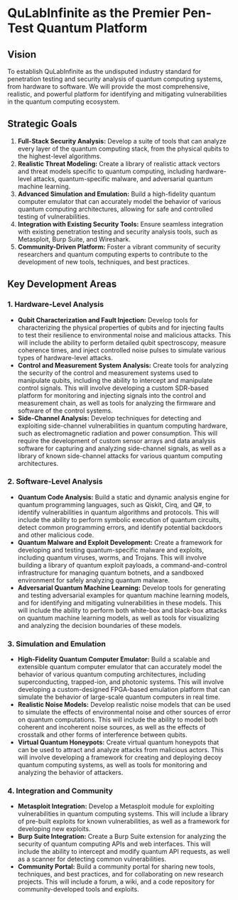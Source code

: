 # QuLabInfinite as the Premier Pen-Test Quantum Platform

## Vision

To establish QuLabInfinite as the undisputed industry standard for penetration testing and security analysis of quantum computing systems, from hardware to software. We will provide the most comprehensive, realistic, and powerful platform for identifying and mitigating vulnerabilities in the quantum computing ecosystem.

## Strategic Goals

1.  **Full-Stack Security Analysis:** Develop a suite of tools that can analyze every layer of the quantum computing stack, from the physical qubits to the highest-level algorithms.
2.  **Realistic Threat Modeling:** Create a library of realistic attack vectors and threat models specific to quantum computing, including hardware-level attacks, quantum-specific malware, and adversarial quantum machine learning.
3.  **Advanced Simulation and Emulation:** Build a high-fidelity quantum computer emulator that can accurately model the behavior of various quantum computing architectures, allowing for safe and controlled testing of vulnerabilities.
4.  **Integration with Existing Security Tools:** Ensure seamless integration with existing penetration testing and security analysis tools, such as Metasploit, Burp Suite, and Wireshark.
5.  **Community-Driven Platform:** Foster a vibrant community of security researchers and quantum computing experts to contribute to the development of new tools, techniques, and best practices.

## Key Development Areas

### 1. Hardware-Level Analysis

*   **Qubit Characterization and Fault Injection:** Develop tools for characterizing the physical properties of qubits and for injecting faults to test their resilience to environmental noise and malicious attacks. This will include the ability to perform detailed qubit spectroscopy, measure coherence times, and inject controlled noise pulses to simulate various types of hardware-level attacks.
*   **Control and Measurement System Analysis:** Create tools for analyzing the security of the control and measurement systems used to manipulate qubits, including the ability to intercept and manipulate control signals. This will involve developing a custom SDR-based platform for monitoring and injecting signals into the control and measurement chain, as well as tools for analyzing the firmware and software of the control systems.
*   **Side-Channel Analysis:** Develop techniques for detecting and exploiting side-channel vulnerabilities in quantum computing hardware, such as electromagnetic radiation and power consumption. This will require the development of custom sensor arrays and data analysis software for capturing and analyzing side-channel signals, as well as a library of known side-channel attacks for various quantum computing architectures.

### 2. Software-Level Analysis

*   **Quantum Code Analysis:** Build a static and dynamic analysis engine for quantum programming languages, such as Qiskit, Cirq, and Q#, to identify vulnerabilities in quantum algorithms and protocols. This will include the ability to perform symbolic execution of quantum circuits, detect common programming errors, and identify potential backdoors and other malicious code.
*   **Quantum Malware and Exploit Development:** Create a framework for developing and testing quantum-specific malware and exploits, including quantum viruses, worms, and Trojans. This will involve building a library of quantum exploit payloads, a command-and-control infrastructure for managing quantum botnets, and a sandboxed environment for safely analyzing quantum malware.
*   **Adversarial Quantum Machine Learning:** Develop tools for generating and testing adversarial examples for quantum machine learning models, and for identifying and mitigating vulnerabilities in these models. This will include the ability to perform both white-box and black-box attacks on quantum machine learning models, as well as tools for visualizing and analyzing the decision boundaries of these models.

### 3. Simulation and Emulation

*   **High-Fidelity Quantum Computer Emulator:** Build a scalable and extensible quantum computer emulator that can accurately model the behavior of various quantum computing architectures, including superconducting, trapped-ion, and photonic systems. This will involve developing a custom-designed FPGA-based emulation platform that can simulate the behavior of large-scale quantum computers in real time.
*   **Realistic Noise Models:** Develop realistic noise models that can be used to simulate the effects of environmental noise and other sources of error on quantum computations. This will include the ability to model both coherent and incoherent noise sources, as well as the effects of crosstalk and other forms of interference between qubits.
*   **Virtual Quantum Honeypots:** Create virtual quantum honeypots that can be used to attract and analyze attacks from malicious actors. This will involve developing a framework for creating and deploying decoy quantum computing systems, as well as tools for monitoring and analyzing the behavior of attackers.

### 4. Integration and Community

*   **Metasploit Integration:** Develop a Metasploit module for exploiting vulnerabilities in quantum computing systems. This will include a library of pre-built exploits for known vulnerabilities, as well as a framework for developing new exploits.
*   **Burp Suite Integration:** Create a Burp Suite extension for analyzing the security of quantum computing APIs and web interfaces. This will include the ability to intercept and modify quantum API requests, as well as a scanner for detecting common vulnerabilities.
*   **Community Portal:** Build a community portal for sharing new tools, techniques, and best practices, and for collaborating on new research projects. This will include a forum, a wiki, and a code repository for community-developed tools and exploits.
